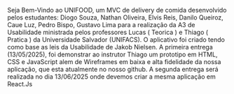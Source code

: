Seja Bem-Vindo ao UNIFOOD, um MVC de delivery de comida desenvolvido pelos estudantes: Diogo Souza, Nathan Oliveira, Elvis Reis, Danilo Queiroz, Caue Luz, Pedro Bispo, Gustavo Lima para a realização da A3 de Usabilidade ministrada pelos professores Lucas ( Teorica ) e Thiago ( Pratica ) da Universidade Salvador (UNIFACS). O aplicativo foi criado tendo como base as leis da Usabilidade de Jakob Nielsen. 
A primeira entrega (13/05/2025), foi demonstrar ao instrutor Thiago um prototipo em HTML, CSS e JavaScript alem de Wireframes em baixa e alta fidelidade da nossa aplicação, que esta atualmente no nosso github. 
A segunda entrega será realizada no dia 13/06/2025 onde devemos criar a mesma aplicação em React.Js